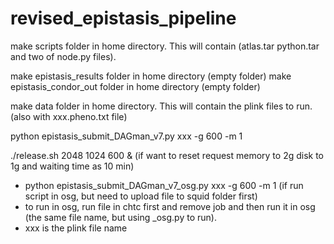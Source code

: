 # revised_epistasis_pipeline

make scripts folder in home directory. This will contain (atlas.tar python.tar and two of node.py files).


make epistasis_results folder in home directory (empty folder)
make epistasis_condor_out folder in home directory (empty folder)

make data folder in home directory. This will contain the plink files to run. (also with xxx.pheno.txt file)

python epistasis_submit_DAGman_v7.py xxx -g 600 -m 1

 ./release.sh 2048 1024 600 &  (if want to reset request memory to 2g disk to 1g and waiting time as 10 min)


* python epistasis_submit_DAGman_v7_osg.py xxx -g 600 -m 1  (if run script in osg, but need to upload file to squid folder first)
* to run in osg, run file in chtc first and remove job and then run it in osg (the same file name, but using _osg.py to run).
* xxx is the plink file name
